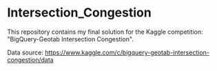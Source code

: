 # Intersection_Congestion
This repository contains my final solution for the Kaggle competition: "BigQuery-Geotab Intersection Congestion".

Data source: https://www.kaggle.com/c/bigquery-geotab-intersection-congestion/data
